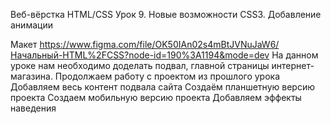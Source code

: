 Веб-вёрстка HTML/CSS
Урок 9. Новые возможности CSS3. Добавление анимации

Макет https://www.figma.com/file/OK50IAn02s4mBtJVNuJaW6/Начальный-HTML%2FCSS?node-id=190%3A1194&mode=dev
На данном уроке нам необходимо доделать подвал, главной страницы интернет-магазина.
Продолжаем работу с проектом из прошлого урока
Добавляем весь контент подвала сайта
Создаём планшетную версию проекта
Создаем мобильную версию проекта
Добавляем эффекты наведения
